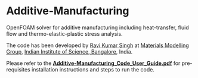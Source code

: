 # Additive-Manufacturing

OpenFOAM solver for additive manufacturing including heat-transfer, fluid flow and thermo-elastic-plastic stress analysis.

The code has been developed by <a href="https://github.com/ravikrsingh">Ravi Kumar Singh</a> at <a href="https://materialsmodellinggroup.github.io/">Materials Modelling Group</a>, <a href="https://iisc.ac.in/">Indian Institute of Science, Bangalore</a>, India.

Please refer to the <a href="https://github.com/swapnilbhure/Additive-Manufacturing/blob/master/Additive-Manufacturing_Code_User_Guide.pdf">**Additive-Manufacturing_Code_User_Guide.pdf**</a> for pre-requisites installation instructions and steps to run the code.
